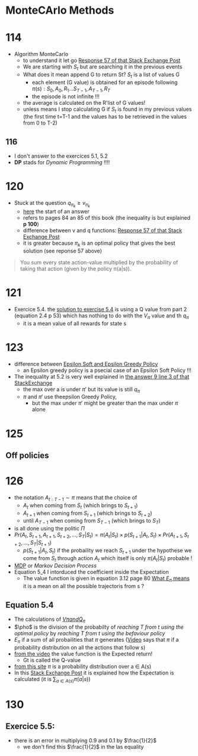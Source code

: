 # MonteCArlo Methods
# 114 
* Algorithm MonteCarlo 
  * to understand it let go [Response 57 of that Stack Exchange Post](https://datascience.stackexchange.com/questions/9832/what-is-the-q-function-and-what-is-the-v-function-in-reinforcement-learning)
  * We are starting with $S_t$ but are searching it in the previous events
  * What does it mean append G to return St? $S_t$ is a list of values G
    *  each element (G value) is obtained for an episode following $\pi(s) : S_0, A_0, R_1 ...S_{T-1}, A_{T-1}, R_T$ 
    *  the episode is not infinite !!!
  * the average is calculated on the R'list of G values!
  * unless means I stop calculating G if $S_t$ is found in my previous values (the first time t=T-1 and the values has to be retrieved in the values from 0 to T-2)
## 116
* I don't answer to the exercices 5.1, 5.2
* __DP__ stads for _Dynamic Programming_ !!!! 
# 120
* Stuck at the question $q_{\pi_k} \geqslant v_{\pi_k}$
  * [here](https://ai.stackexchange.com/questions/2733/understanding-why-the-expectation-is-over-the-new-policy-pi-in-the-proof-of) the start of an answer
  * refers to pages 84 an 85 of this book (the inequality is but explained __p 100__)
  * difference between v and q functions: [Response 57 of that Stack Exchange Post](https://datascience.stackexchange.com/questions/9832/what-is-the-q-function-and-what-is-the-v-function-in-reinforcement-learning)
  * it is greater because $\pi_k$ is an optimal policy that gives the best solution (see reponse 57 above)
> You sum every state action-value multiplied by the probability of taking that action (given by the policy π(a|s)).
# 121
* Exercice 5.4. the [solution to exercise 5.4](https://github.com/LyWangPX/Reinforcement-Learning-2nd-Edition-by-Sutton-Exercise-Solutions/blob/master/Chapter%205/Solutions_to_Reinforcement_Learning_by_Sutton_Chapter_5_r3.pdf) is using a Q value from part 2 (equation 2.4 p 53) which has nothing to do with the $V_\pi$ value and th $q_\pi$
  * it is a mean value of all rewards for state s
# 123
* difference between [Epsilon Soft and Epsilon Greedy Policy](https://lazyprogrammer.me/what-is-the-difference-between-epsilon-greedy-and-epsilon-soft-policies/)
  * an Epsilon greedy policy is a psecial case of an Epsilon Soft Policy !!!
* The inequality at 5.2 is very well explained in [the answer 9 line 3 of that StackExchange](https://stats.stackexchange.com/questions/248131/epsilon-greedy-policy-improvement)
  * the max over a is under $\pi\prime$ but its value is still $q_\pi$ 
  * $\pi$ and $\pi\prime$ use theepsilon Greedy Policy, 
    * but the max under $\pi\prime$ might be greater than the max under $\pi$ alone
# 125 
## Off policies
# 126
* the notation $A_{t:T-1} \sim \pi$ means that the choice of 
  * $A_t$ when coming from $S_t$ (which brings to $S_{t+1}$)
  * $A_{t+1}$ when coming from $S_{t+1}$ (which brings to $S_{t+2}$)
  * until $A_{T-1}$ when coming from $S_{T-1}$ (which brings to $S_T$)
* is all done using the politic $\Pi$
* $Pr(A_t, S_{t+1}, A_{t+1}, S_{t+2}, ..., S_T | S_t) = \pi(A_t|S_t) \times p(S_{t+1}|A_t, S_t) \times Pr(A_{t+1}, S_{t+2}, ..., S_T | S_{t+1})$
  * $p(S_{t+1}|A_t, S_t)$ if the probaility we reach $S_{t+1}$ under the hypothese we come from $S_t$ through action $A_t$ which itself is only $\pi(A_t|S_t)$ probable ! 
* [MDP](https://builtin.com/machine-learning/markov-decision-process) or _Markov Decision Process_
* Equation 5_4 I intorduced the coefficient inside the Expectation 
  *  The value function is given in equation 3.12 page 80 [What $E_\pi$ means](https://stats.stackexchange.com/questions/373076/what-does-an-expectation-with-respect-to-a-policy-mean-in-the-reinforcement-lear) it is a mean on all the possible trajectoris from s ?
  
## Equation 5.4
* The calculations of [$V\pi and Q_\pi$](https://datascience.stackexchange.com/questions/9832/what-is-the-q-function-and-what-is-the-v-function-in-reinforcement-learning)
* $\pho$ is the division of the probabilty of _reaching T from t using the optimal policy_ by *reaching T from t using the befaviour policy*
* $E_\pi$ if a sum of all probailities that $\pi$ generates ([Video](https://deeplizard.com/learn/video/eMxOGwbdqKY) says that $\pi$ if a probability distribution on all the actions that follow s)
* [from the video](https://deeplizard.com/learn/video/eMxOGwbdqKY) the value function is the Expected return!
  * Gt is called the Q-value
* [from this site](https://deeplizard.com/learn/video/eMxOGwbdqKY) $\pi$ is a probability distribution over a $\in$ A(s)
* In this [Stack Exchange Post](https://ai.stackexchange.com/questions/35915/how-do-we-estimate-the-value-of-a-stochastic-policy) it is explained how the Expectation is calculated (it is $\sum_{a \in A(s)}\pi(a|s)$)

# 130
## Exercice 5.5:
* there is an error in multiplying 0.9 and 0.1 by $\frac{1}{2}$ 
  * we don't find this $\frac{1}{2}$ in the las equality